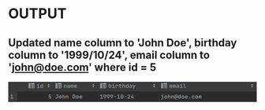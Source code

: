 # OUTPUT

## Updated name column to 'John Doe', birthday column to '1999/10/24', email column to 'john@doe.com' where id = 5

![img.png](img.png)